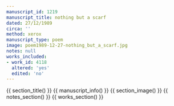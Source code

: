 ```yaml
---
manuscript_id: 1219
manuscript_title: nothing but a scarf
dated: 27/12/1989
circa: ''
method: xerox
manuscript_type: poem
image: poem1989-12-27-nothing_but_a_scarf.jpg
notes: null
works_included:
- work_id: 4118
  altered: 'yes'
  edited: 'no'
---
```


{{ section_title() }}
{{ manuscript_info() }}
{{ section_image() }}
{{ notes_section() }}
{{ works_section() }}
